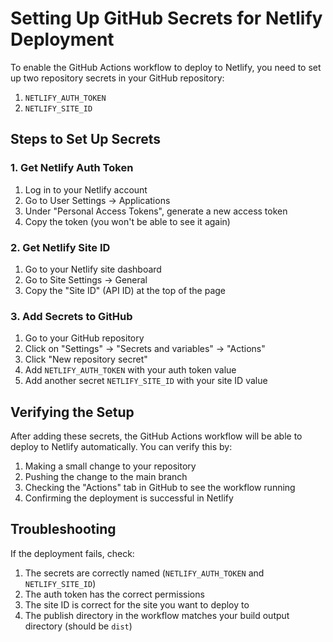 # Setting Up GitHub Secrets for Netlify Deployment

To enable the GitHub Actions workflow to deploy to Netlify, you need to set up two repository secrets in your GitHub repository:

1. `NETLIFY_AUTH_TOKEN`
2. `NETLIFY_SITE_ID`

## Steps to Set Up Secrets

### 1. Get Netlify Auth Token

1. Log in to your Netlify account
2. Go to User Settings → Applications
3. Under "Personal Access Tokens", generate a new access token
4. Copy the token (you won't be able to see it again)

### 2. Get Netlify Site ID

1. Go to your Netlify site dashboard
2. Go to Site Settings → General
3. Copy the "Site ID" (API ID) at the top of the page

### 3. Add Secrets to GitHub

1. Go to your GitHub repository
2. Click on "Settings" → "Secrets and variables" → "Actions"
3. Click "New repository secret"
4. Add `NETLIFY_AUTH_TOKEN` with your auth token value
5. Add another secret `NETLIFY_SITE_ID` with your site ID value

## Verifying the Setup

After adding these secrets, the GitHub Actions workflow will be able to deploy to Netlify automatically. You can verify this by:

1. Making a small change to your repository
2. Pushing the change to the main branch
3. Checking the "Actions" tab in GitHub to see the workflow running
4. Confirming the deployment is successful in Netlify

## Troubleshooting

If the deployment fails, check:

1. The secrets are correctly named (`NETLIFY_AUTH_TOKEN` and `NETLIFY_SITE_ID`)
2. The auth token has the correct permissions
3. The site ID is correct for the site you want to deploy to
4. The publish directory in the workflow matches your build output directory (should be `dist`)
